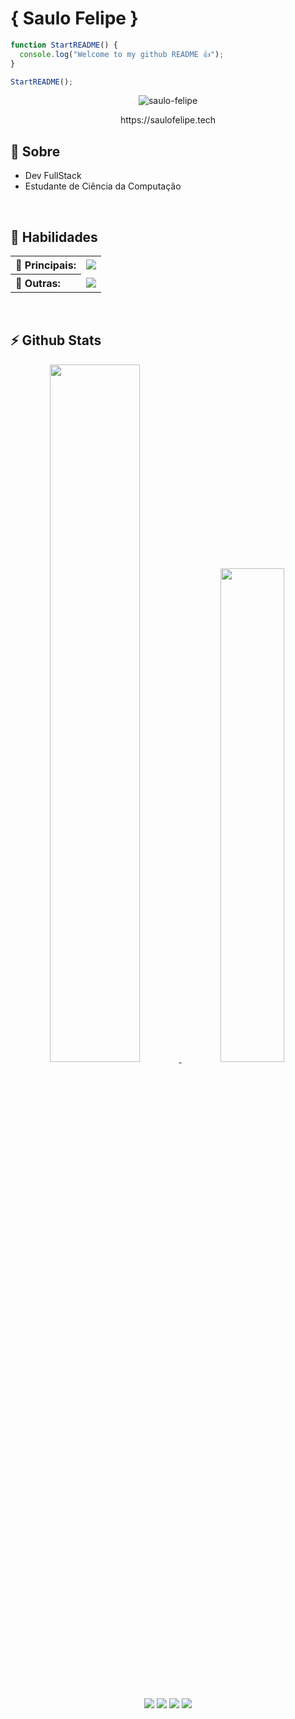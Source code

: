<!--<img src="./assets/top.svg" />-->

<h1>
  { Saulo Felipe }
</h1>

```javascript
function StartREADME() {
  console.log("Welcome to my github README 👍");
}

StartREADME();
```
<p align="center"> <img src="https://komarev.com/ghpvc/?username=saulo-felipe&label=Profile%20views&color=blue&style=flat" alt="saulo-felipe" /> </p>

<p align="center">https://saulofelipe.tech</p>

<h2>🚀 Sobre</h2>
<ul>
  <li>Dev FullStack</li>
  <li>Estudante de Ciência da Computação</li>
</ul>

<br />

<h2>📌 Habilidades</h2>
<table>
  <tr>
    <th align="left">👑 Principais: </th>
    <td><img src="https://skillicons.dev/icons?i=javascript,typescript,docker,tailwind,prisma,nest,express,nodejs,react,nextjs,html,css,sass,postgres,styledcomponents,git" /></td>
  </tr>
  <tr>
    <th align="left">🤖 Outras: </th>
    <td><img src="https://skillicons.dev/icons?i=java,c,python,mysql,spring,redux,bootstrap,mongo,aws" /></td>
  </tr>    
</table>

<br />

<h2>⚡️ Github Stats</h2>
<a href="https://github.com/Saulo-Felipe" align="center">
  <img  width="53.5%" src="https://github-readme-stats.vercel.app/api?username=Saulo-Felipe&layout=compact&include_all_commits=true&count_private=true&show_icons=true&icon_color=f2d200&theme=github_dark&bg_color=13171c&border_color=37383b" /> 
</a>
<a href="https://github.com/Saulo-Felipe" align="center">
  <img  width="45%" src="https://github-readme-stats.vercel.app/api/top-langs/?username=Saulo-Felipe&layout=compact&theme=github_dark&bg_color=13171c&border_color=37383b&langs_count=6"/>
</a>

<br />
<br />
<br />
<p align="center">
  <a href="https://www.linkedin.com/in/saulo-felipe-083657232/"><img src="https://img.shields.io/badge/LinkedIn-0077B5?style=for-the-badge&logo=linkedin&logoColor=white" /></a>
  <a href="https://api.whatsapp.com/send?phone=5583991389085&text=Ol%C3%A1"><img src="https://img.shields.io/badge/WhatsApp-25D366?style=for-the-badge&logo=whatsapp&logoColor=white" /></a>
  <a href="https://t.me/5583991389085"><img src="https://img.shields.io/badge/Telegram-2CA5E0?style=for-the-badge&logo=telegram&logoColor=white" /></a>
  <a href="mailto:saulofelipe234567@gmail.com?subject=Digite sobre o assunto :D"><img src="https://img.shields.io/badge/Gmail-D14836?style=for-the-badge&logo=gmail&logoColor=white" /></a>
</p>
